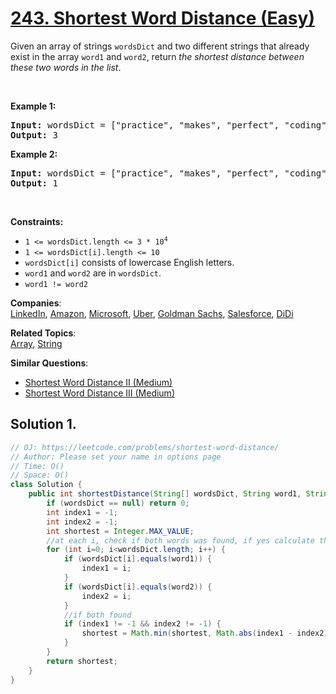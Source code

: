# [243. Shortest Word Distance (Easy)](https://leetcode.com/problems/shortest-word-distance/)

<p>Given an array of strings <code>wordsDict</code> and two different strings that already exist in the array <code>word1</code> and <code>word2</code>, return <em>the shortest distance between these two words in the list</em>.</p>

<p>&nbsp;</p>
<p><strong>Example 1:</strong></p>

<pre><strong>Input:</strong> wordsDict = ["practice", "makes", "perfect", "coding", "makes"], word1 = "coding", word2 = "practice"
<strong>Output:</strong> 3
</pre>

<p><strong>Example 2:</strong></p>

<pre><strong>Input:</strong> wordsDict = ["practice", "makes", "perfect", "coding", "makes"], word1 = "makes", word2 = "coding"
<strong>Output:</strong> 1
</pre>

<p>&nbsp;</p>
<p><strong>Constraints:</strong></p>

<ul>
	<li><code>1 &lt;= wordsDict.length &lt;= 3 * 10<sup>4</sup></code></li>
	<li><code>1 &lt;= wordsDict[i].length &lt;= 10</code></li>
	<li><code>wordsDict[i]</code> consists of lowercase English letters.</li>
	<li><code>word1</code> and <code>word2</code> are in <code>wordsDict</code>.</li>
	<li><code>word1 != word2</code></li>
</ul>

**Companies**:  
[LinkedIn](https://leetcode.com/company/linkedin), [Amazon](https://leetcode.com/company/amazon), [Microsoft](https://leetcode.com/company/microsoft), [Uber](https://leetcode.com/company/uber), [Goldman Sachs](https://leetcode.com/company/goldman-sachs), [Salesforce](https://leetcode.com/company/salesforce), [DiDi](https://leetcode.com/company/didi)

**Related Topics**:  
[Array](https://leetcode.com/tag/array/), [String](https://leetcode.com/tag/string/)

**Similar Questions**:

- [Shortest Word Distance II (Medium)](https://leetcode.com/problems/shortest-word-distance-ii/)
- [Shortest Word Distance III (Medium)](https://leetcode.com/problems/shortest-word-distance-iii/)

## Solution 1.

```java
// OJ: https://leetcode.com/problems/shortest-word-distance/
// Author: Please set your name in options page
// Time: O()
// Space: O()
class Solution {
    public int shortestDistance(String[] wordsDict, String word1, String word2) {
        if (wordsDict == null) return 0;
        int index1 = -1;
        int index2 = -1;
        int shortest = Integer.MAX_VALUE;
        //at each i, check if both words was found, if yes calculate the current distance and get min
        for (int i=0; i<wordsDict.length; i++) {
            if (wordsDict[i].equals(word1)) {
                index1 = i;
            }
            if (wordsDict[i].equals(word2)) {
                index2 = i;
            }
            //if both found
            if (index1 != -1 && index2 != -1) {
                shortest = Math.min(shortest, Math.abs(index1 - index2)) ;
            }
        }
        return shortest;
    }
}
```
